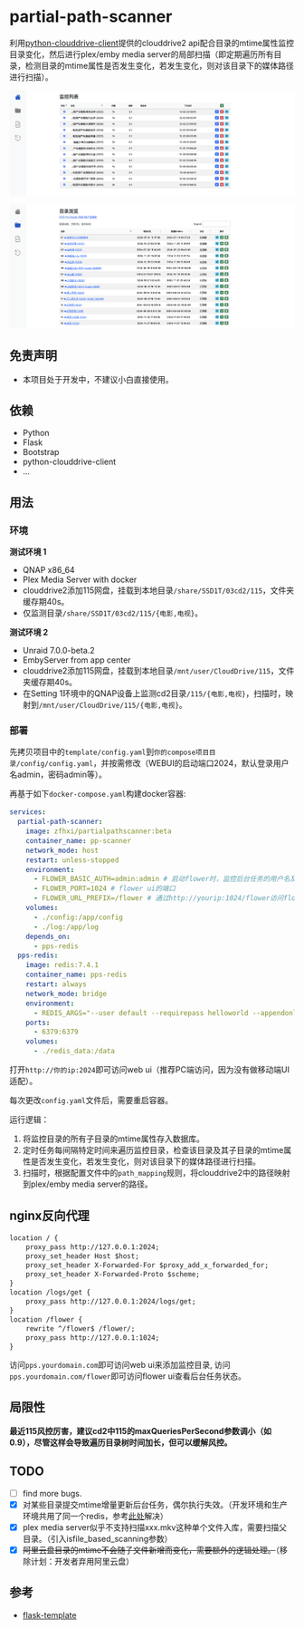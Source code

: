 # partial-path-scanner

利用[python-clouddrive-client](https://github.com/ChenyangGao/web-mount-packs/tree/main/python-clouddrive-client)提供的clouddrive2 api配合目录的mtime属性监控目录变化，然后进行plex/emby media server的局部扫描（即定期遍历所有目录，检测目录的mtime属性是否发生变化，若发生变化，则对该目录下的媒体路径进行扫描）。  

![监控列表](./img/monitor.png)

![目录浏览](./img/files.png)

## 免责声明

* 本项目处于开发中，不建议小白直接使用。  

## 依赖

* Python
* Flask
* Bootstrap
* python-clouddrive-client
* ...

## 用法

### 环境
**测试环境 1**
* QNAP x86_64
* Plex Media Server with docker
* clouddrive2添加115网盘，挂载到本地目录`/share/SSD1T/03cd2/115`，文件夹缓存期40s。  
* 仅监测目录`/share/SSD1T/03cd2/115/{电影,电视}`。  

**测试环境 2**
* Unraid 7.0.0-beta.2
* EmbyServer from app center
* clouddrive2添加115网盘，挂载到本地目录`/mnt/user/CloudDrive/115`，文件夹缓存期40s。  
* 在Setting 1环境中的QNAP设备上监测cd2目录`/115/{电影,电视}`，扫描时，映射到`/mnt/user/CloudDrive/115/{电影,电视}`。  



### 部署

先拷贝项目中的`template/config.yaml`到`你的compose项目目录/config/config.yaml`，并按需修改（WEBUI的启动端口2024，默认登录用户名admin，密码admin等）。

再基于如下`docker-compose.yaml`构建docker容器:
```yaml
services:
  partial-path-scanner:
    image: zfhxi/partialpathscanner:beta
    container_name: pp-scanner
    network_mode: host
    restart: unless-stopped
    environment:
      - FLOWER_BASIC_AUTH=admin:admin # 启动flower时，监控后台任务的用户名及密码，便于查看任务状态
      - FLOWER_PORT=1024 # flower ui的端口
      - FLOWER_URL_PREFIX=/flower # 通过http://yourip:1024/flower访问flower ui
    volumes:
      - ./config:/app/config
      - ./log:/app/log
    depends_on:
      - pps-redis
  pps-redis:
    image: redis:7.4.1
    container_name: pps-redis
    restart: always
    network_mode: bridge
    environment:
      - REDIS_ARGS="--user default --requirepass helloworld --appendonly yes"
    ports:
      - 6379:6379
    volumes:
      - ./redis_data:/data
```

打开`http://你的ip:2024`即可访问web ui（推荐PC端访问，因为没有做移动端UI适配）。

每次更改`config.yaml`文件后，需要重启容器。

运行逻辑：  
1. 将监控目录的所有子目录的mtime属性存入数据库。
2. 定时任务每间隔特定时间来遍历监控目录，检查该目录及其子目录的mtime属性是否发生变化，若发生变化，则对该目录下的媒体路径进行扫描。  
3. 扫描时，根据配置文件中的`path_mapping`规则，将clouddrive2中的路径映射到plex/emby media server的路径。  

## nginx反向代理

```nginx
location / {
    proxy_pass http://127.0.0.1:2024;
    proxy_set_header Host $host;
    proxy_set_header X-Forwarded-For $proxy_add_x_forwarded_for;
    proxy_set_header X-Forwarded-Proto $scheme;
}
location /logs/get {
    proxy_pass http://127.0.0.1:2024/logs/get;
}
location /flower {
    rewrite ^/flower$ /flower/;
    proxy_pass http://127.0.0.1:1024;
}
```
访问`pps.yourdomain.com`即可访问web ui来添加监控目录, 访问`pps.yourdomain.com/flower`即可访问flower ui查看后台任务状态。


## 局限性

**最近115风控厉害，建议cd2中115的maxQueriesPerSecond参数调小（如0.9），尽管这样会导致遍历目录树时间加长，但可以缓解风控。**

## TODO

- [ ] find more bugs.
- [x] 对某些目录提交mtime增量更新后台任务，偶尔执行失效。（开发环境和生产环境共用了同一个redis，参考[此处](https://blog.51cto.com/u_2371418/5166076)解决）
- [x] plex media server似乎不支持扫描xxx.mkv这种单个文件入库，需要扫描父目录。（引入isfile_based_scanning参数）
- [x] ~~阿里云盘目录的mtime不会随子文件新增而变化，需要额外的逻辑处理。~~（移除计划：开发者弃用阿里云盘）

## 参考

- [flask-template](https://github.com/HuTa0kj/flask-template)